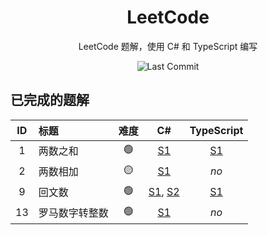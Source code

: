 <div align="center">

# LeetCode

LeetCode 题解，使用 C# 和 TypeScript 编写

![Last Commit](https://shields.io/github/last-commit/b1acksoil/LeetCode)

</div>

## 已完成的题解
<!-- Start Table -->
| ID | 标题 | 难度 | C# | TypeScript |
|:---:|:----|:---:|:---:|:---:|
| 1 | 两数之和 | 🟢 | [S1](./src/csharp/1-easy-两数之和/Solution-1.cs) | [S1](./src/typescript/1-easy-两数之和/Solution-1.ts) |
| 2 | 两数相加 | 🟡 | [S1](./src/csharp/2-medium-两数相加/Solution-1.cs) | _no_ |
| 9 | 回文数 | 🟢 | [S1](./src/csharp/9-easy-回文数/Solution-1.cs), [S2](./src/csharp/9-easy-回文数/Solution-2.cs) | [S1](./src/typescript/9-easy-回文数/Solution-1.ts) |
| 13 | 罗马数字转整数 | 🟢 | [S1](./src/csharp/13-easy-罗马数字转整数/Solution-1.cs) | _no_ |
<!-- End Table -->

